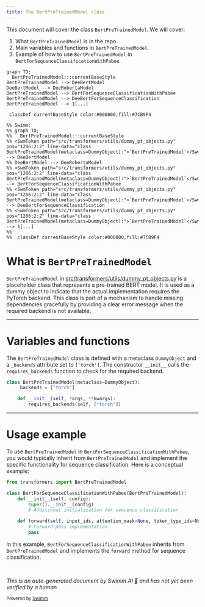 ```yaml
---
title: The BertPreTrainedModel class
---
```

This document will cover the class <SwmToken path="src/transformers/utils/dummy_pt_objects.py" pos="1286:2:2" line-data="class BertPreTrainedModel(metaclass=DummyObject):">`BertPreTrainedModel`</SwmToken>. We will cover:

1. What <SwmToken path="src/transformers/utils/dummy_pt_objects.py" pos="1286:2:2" line-data="class BertPreTrainedModel(metaclass=DummyObject):">`BertPreTrainedModel`</SwmToken> is in the repo.
2. Main variables and functions in <SwmToken path="src/transformers/utils/dummy_pt_objects.py" pos="1286:2:2" line-data="class BertPreTrainedModel(metaclass=DummyObject):">`BertPreTrainedModel`</SwmToken>.
3. Example of how to use <SwmToken path="src/transformers/utils/dummy_pt_objects.py" pos="1286:2:2" line-data="class BertPreTrainedModel(metaclass=DummyObject):">`BertPreTrainedModel`</SwmToken> in `BertForSequenceClassificationWithPabee`.

```mermaid
graph TD;
  BertPreTrainedModel:::currentBaseStyle
BertPreTrainedModel --> DeeBertModel
DeeBertModel --> DeeRobertaModel
BertPreTrainedModel --> BertForSequenceClassificationWithPabee
BertPreTrainedModel --> DeeBertForSequenceClassification
BertPreTrainedModel --> 1[...]

 classDef currentBaseStyle color:#000000,fill:#7CB9F4

%% Swimm:
%% graph TD;
%%   BertPreTrainedModel:::currentBaseStyle
%% <SwmToken path="src/transformers/utils/dummy_pt_objects.py" pos="1286:2:2" line-data="class BertPreTrainedModel(metaclass=DummyObject):">`BertPreTrainedModel`</SwmToken> --> DeeBertModel
%% DeeBertModel --> DeeRobertaModel
%% <SwmToken path="src/transformers/utils/dummy_pt_objects.py" pos="1286:2:2" line-data="class BertPreTrainedModel(metaclass=DummyObject):">`BertPreTrainedModel`</SwmToken> --> BertForSequenceClassificationWithPabee
%% <SwmToken path="src/transformers/utils/dummy_pt_objects.py" pos="1286:2:2" line-data="class BertPreTrainedModel(metaclass=DummyObject):">`BertPreTrainedModel`</SwmToken> --> DeeBertForSequenceClassification
%% <SwmToken path="src/transformers/utils/dummy_pt_objects.py" pos="1286:2:2" line-data="class BertPreTrainedModel(metaclass=DummyObject):">`BertPreTrainedModel`</SwmToken> --> 1[...]
%% 
%%  classDef currentBaseStyle color:#000000,fill:#7CB9F4
```

# What is <SwmToken path="src/transformers/utils/dummy_pt_objects.py" pos="1286:2:2" line-data="class BertPreTrainedModel(metaclass=DummyObject):">`BertPreTrainedModel`</SwmToken>

<SwmToken path="src/transformers/utils/dummy_pt_objects.py" pos="1286:2:2" line-data="class BertPreTrainedModel(metaclass=DummyObject):">`BertPreTrainedModel`</SwmToken> in <SwmPath>[src/transformers/utils/dummy_pt_objects.py](src/transformers/utils/dummy_pt_objects.py)</SwmPath> is a placeholder class that represents a pre-trained BERT model. It is used as a dummy object to indicate that the actual implementation requires the PyTorch backend. This class is part of a mechanism to handle missing dependencies gracefully by providing a clear error message when the required backend is not available.

<SwmSnippet path="/src/transformers/utils/dummy_pt_objects.py" line="1286">

---

# Variables and functions

The <SwmToken path="src/transformers/utils/dummy_pt_objects.py" pos="1286:2:2" line-data="class BertPreTrainedModel(metaclass=DummyObject):">`BertPreTrainedModel`</SwmToken> class is defined with a metaclass <SwmToken path="src/transformers/utils/dummy_pt_objects.py" pos="1286:6:6" line-data="class BertPreTrainedModel(metaclass=DummyObject):">`DummyObject`</SwmToken> and a <SwmToken path="src/transformers/utils/dummy_pt_objects.py" pos="1287:1:1" line-data="    _backends = [&quot;torch&quot;]">`_backends`</SwmToken> attribute set to `['torch']`. The constructor <SwmToken path="src/transformers/utils/dummy_pt_objects.py" pos="1289:3:3" line-data="    def __init__(self, *args, **kwargs):">`__init__`</SwmToken> calls the <SwmToken path="src/transformers/utils/dummy_pt_objects.py" pos="1290:1:1" line-data="        requires_backends(self, [&quot;torch&quot;])">`requires_backends`</SwmToken> function to check for the required backend.

```python
class BertPreTrainedModel(metaclass=DummyObject):
    _backends = ["torch"]

    def __init__(self, *args, **kwargs):
        requires_backends(self, ["torch"])

```

---

</SwmSnippet>

# Usage example

To use <SwmToken path="src/transformers/utils/dummy_pt_objects.py" pos="1286:2:2" line-data="class BertPreTrainedModel(metaclass=DummyObject):">`BertPreTrainedModel`</SwmToken> in `BertForSequenceClassificationWithPabee`, you would typically inherit from <SwmToken path="src/transformers/utils/dummy_pt_objects.py" pos="1286:2:2" line-data="class BertPreTrainedModel(metaclass=DummyObject):">`BertPreTrainedModel`</SwmToken> and implement the specific functionality for sequence classification. Here is a conceptual example:

```python
from transformers import BertPreTrainedModel

class BertForSequenceClassificationWithPabee(BertPreTrainedModel):
    def __init__(self, config):
        super().__init__(config)
        # Additional initialization for sequence classification

    def forward(self, input_ids, attention_mask=None, token_type_ids=None, labels=None):
        # Forward pass implementation
        pass
```

In this example, `BertForSequenceClassificationWithPabee` inherits from <SwmToken path="src/transformers/utils/dummy_pt_objects.py" pos="1286:2:2" line-data="class BertPreTrainedModel(metaclass=DummyObject):">`BertPreTrainedModel`</SwmToken> and implements the `forward` method for sequence classification.

&nbsp;

*This is an auto-generated document by Swimm AI 🌊 and has not yet been verified by a human*

<SwmMeta version="3.0.0" repo-id="Z2l0aHViJTNBJTNBdHJhbnNmb3JtZXJzJTNBJTNBc2h1anV1dQ==" repo-name="transformers" doc-type="class"><sup>Powered by [Swimm](/)</sup></SwmMeta>
